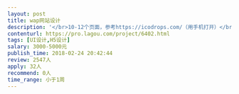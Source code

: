 ```yaml
---                
layout: post       
title: wap网站设计           
description: '</br>10-12个页面，参考https://icodrops.com/（用手机打开）</br>最好设计过区块链项目；</br>沟通方面没有障碍</br>其他无要求</br>'     
contenturl: https://pro.lagou.com/project/6402.html      
tags: [UI设计,H5设计]            
salary: 3000-5000元          
publish_time: 2018-02-24 20:42:44         
review: 2547人                   
apply: 32人                   
recommend: 0人                   
time_range: 小于1周              
---                 
```


